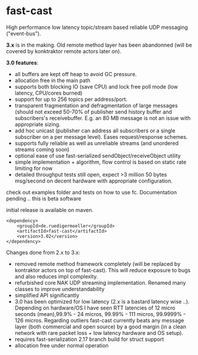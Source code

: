 fast-cast
=========


High performance low latency topic/stream based reliable UDP messaging ("event-bus").

**3.x** is in the making. Old remote method layer has been abandonned (will be covered by konktraktor remote actors later on).

**3.0 features**:
- all buffers are kept off heap to avoid GC pressure.
- allocation free in the main path
- supports both blocking IO (save CPU) and lock free poll mode (low latency, CPU/cores burned)
- support for up to 256 topics per address/port.
- transparent fragmentation and defragmentation of large messages (should not exceed 50-70% of publisher send history buffer and subscribers's receivebuffer. E.g. an 80 MB message is not an issue with appropriate sizing.
- add hoc unicast (publisher can address all subscribers or a single subscriber on a per message level). Eases request/response schemes. 
- supports fully reliable as well as unreliable streams (and unordered streams coming soon)
- optional ease of use fast-serialized sendObject/receiveObject utility
- simple implementation + algorithm, flow control is based on static rate limiting for now
- detailed throughput tests still open, expect >3 million 50 bytes msg/second on decent hardware with appropriate configuration.

check out examples folder and tests on how to use fc. Documentation pending .. this is beta software

initial release is available on maven.
```
<dependency>
    <groupId>de.ruedigermoeller</groupId>
    <artifactId>fast-cast</artifactId>
    <version>3.02</version>
</dependency>
```

Changes done from 2.x to 3.x:
- removed remote method framework completely (will be replaced by kontraktor actors on top of fast-cast). This will  reduce exposure to bugs and also reduces impl complexity.
- refurbished core NAK UDP streaming implementation. Renamed many classes to improve understandability
- simplified API significantly
- 3.0 has been optimized for low latency (2.x is a bastard latency wise ..). Depending on hardware/OS I have seen RTT latencies of 12 micro seconds (mean),99.9% - 24 micros, 99.99% - 111 micros, 99.9999% - 126 micros. Regarding outliers fast-cast currently beats any message layer (both commercial and open source) by a good margin (in a clean network with rare packet loss + low latency hardware and OS setup).
- requires fast-serialization 2.17 branch build for struct support
- allocation free under normal operation

